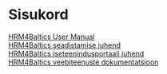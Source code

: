 ---
---
# Sisukord
[HRM4Baltics User Manual](HRM4Baltics-User-Manual.pdf)  
[HRM4Baltics seadistamise juhend](HRM4Baltics-seadistamise-juhend.pdf)  
[HRM4Baltics iseteenindusportaali juhend](HRM4Baltics-iseteenindusportaali-kasutusjuhend.pdf)  
[HRM4Baltics veebiteenuste dokumentatsioon](HRM4Baltics-veebiteenuste-dokumentatsioon.pdf)  

